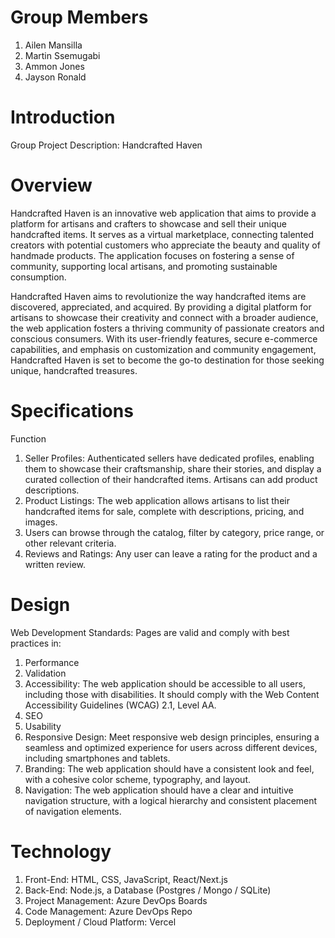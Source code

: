 # Group Members
1. Ailen Mansilla
2. Martin Ssemugabi
3. Ammon Jones
4. Jayson Ronald

# Introduction 
Group Project Description: Handcrafted Haven

# Overview
Handcrafted Haven is an innovative web application that aims to provide a platform for artisans and crafters to showcase and sell their unique handcrafted items. It serves as a virtual marketplace, connecting talented creators with potential customers who appreciate the beauty and quality of handmade products. The application focuses on fostering a sense of community, supporting local artisans, and promoting sustainable consumption.

Handcrafted Haven aims to revolutionize the way handcrafted items are discovered, appreciated, and acquired. By providing a digital platform for artisans to showcase their creativity and connect with a broader audience, the web application fosters a thriving community of passionate creators and conscious consumers. With its user-friendly features, secure e-commerce capabilities, and emphasis on customization and community engagement, Handcrafted Haven is set to become the go-to destination for those seeking unique, handcrafted treasures.

# Specifications
Function
1. Seller Profiles: Authenticated sellers have dedicated profiles, enabling them to showcase their craftsmanship, share their stories, and display a curated collection of their handcrafted items. Artisans can add product descriptions.
2. Product Listings: The web application allows artisans to list their handcrafted items for sale, complete with descriptions, pricing, and images.
3. Users can browse through the catalog, filter by category, price range, or other relevant criteria.
4. Reviews and Ratings: Any user can leave a rating for the product and a written review.

# Design
Web Development Standards: Pages are valid and comply with best practices in:
1. Performance
2. Validation
3. Accessibility: The web application should be accessible to all users, including those with disabilities. It should comply with the Web Content Accessibility Guidelines (WCAG) 2.1, Level AA.
4. SEO
5. Usability
6. Responsive Design: Meet responsive web design principles, ensuring a seamless and optimized experience for users across different devices, including smartphones and tablets.
7. Branding: The web application should have a consistent look and feel, with a cohesive color scheme, typography, and layout.
8. Navigation: The web application should have a clear and intuitive navigation structure, with a logical hierarchy and consistent placement of navigation elements.

# Technology
1. Front-End: HTML, CSS, JavaScript, React/Next.js
2. Back-End: Node.js, a Database (Postgres / Mongo / SQLite)
3. Project Management: Azure DevOps Boards
4. Code Management: Azure DevOps Repo
5. Deployment / Cloud Platform: Vercel
